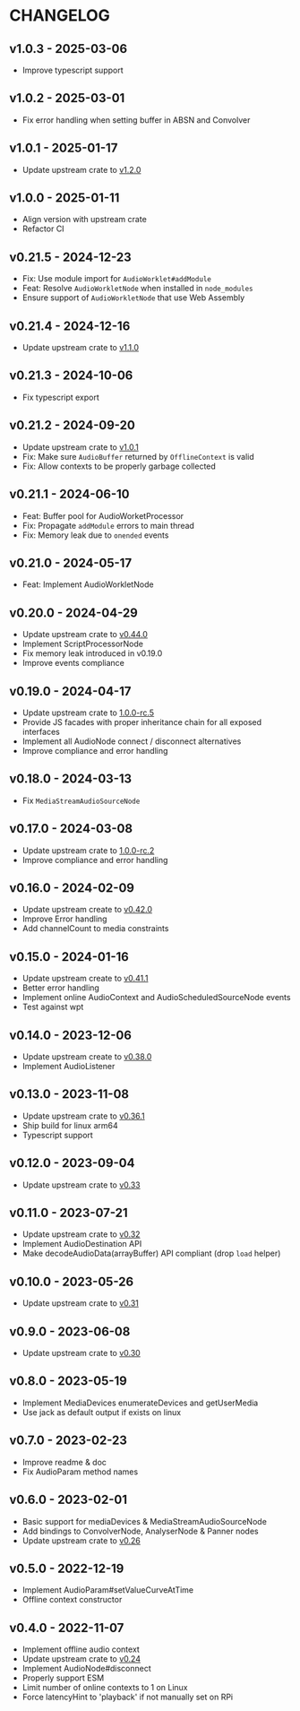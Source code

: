 # CHANGELOG

## v1.0.3 - 2025-03-06

- Improve typescript support

## v1.0.2 - 2025-03-01

- Fix error handling when setting buffer in ABSN and Convolver

## v1.0.1 - 2025-01-17

- Update upstream crate to [v1.2.0](https://github.com/orottier/web-audio-api-rs/blob/main/CHANGELOG.md#version-120-2025-01-16)

## v1.0.0 - 2025-01-11

- Align version with upstream crate
- Refactor CI

## v0.21.5 - 2024-12-23

- Fix: Use module import for `AudioWorklet#addModule`
- Feat: Resolve `AudioWorkletNode` when installed in `node_modules`
- Ensure support of `AudioWorkletNode` that use Web Assembly

## v0.21.4 - 2024-12-16

- Update upstream crate to [v1.1.0](https://github.com/orottier/web-audio-api-rs/blob/main/CHANGELOG.md#version-110-2024-12-11)

## v0.21.3 - 2024-10-06

- Fix typescript export

## v0.21.2 - 2024-09-20

- Update upstream crate to [v1.0.1](https://github.com/orottier/web-audio-api-rs/blob/main/CHANGELOG.md#version-101-2024-09-18)
- Fix: Make sure `AudioBuffer` returned by `OfflineContext` is valid
- Fix: Allow contexts to be properly garbage collected

## v0.21.1 - 2024-06-10

- Feat: Buffer pool for AudioWorketProcessor
- Fix: Propagate `addModule` errors to main thread
- Fix: Memory leak due to `onended` events

## v0.21.0 - 2024-05-17

- Feat: Implement AudioWorkletNode

## v0.20.0 - 2024-04-29

- Update upstream crate to [v0.44.0](https://github.com/orottier/web-audio-api-rs/blob/main/CHANGELOG.md#version-0440-2024-04-22)
- Implement ScriptProcessorNode
- Fix memory leak introduced in v0.19.0
- Improve events compliance

## v0.19.0 - 2024-04-17

- Update upstream crate to [1.0.0-rc.5](https://github.com/orottier/web-audio-api-rs/blob/main/CHANGELOG.md#version-0430--100-rc5-2024-04-15)
- Provide JS facades with proper inheritance chain for all exposed interfaces
- Implement all AudioNode connect / disconnect alternatives
- Improve compliance and error handling

## v0.18.0 - 2024-03-13

- Fix `MediaStreamAudioSourceNode`

## v0.17.0 - 2024-03-08

- Update upstream crate to [1.0.0-rc.2](https://github.com/orottier/web-audio-api-rs/blob/main/CHANGELOG.md#version-100-rc2-2024-03-07)
- Improve compliance and error handling

## v0.16.0 - 2024-02-09

- Update upstream create to [v0.42.0](https://github.com/orottier/web-audio-api-rs/blob/main/CHANGELOG.md#version-0420-2024-02-05)
- Improve Error handling
- Add channelCount to media constraints

## v0.15.0 - 2024-01-16

- Update upstream create to [v0.41.1](https://github.com/orottier/web-audio-api-rs/blob/main/CHANGELOG.md#version-0411-2024-01-11)
- Better error handling
- Implement online AudioContext and AudioScheduledSourceNode events
- Test against wpt

## v0.14.0 - 2023-12-06

- Update upstream create to [v0.38.0](https://github.com/orottier/web-audio-api-rs/blob/main/CHANGELOG.md#version-0380-2023-12-03)
- Implement AudioListener

## v0.13.0 - 2023-11-08

- Update upstream crate to [v0.36.1](https://github.com/orottier/web-audio-api-rs/blob/main/CHANGELOG.md#version-0361-2023-11-08)
- Ship build for linux arm64
- Typescript support

## v0.12.0 - 2023-09-04

- Update upstream crate to [v0.33](https://github.com/orottier/web-audio-api-rs/blob/main/CHANGELOG.md#version-0330-2023-07-27)

## v0.11.0 - 2023-07-21

- Update upstream crate to [v0.32](https://github.com/orottier/web-audio-api-rs/blob/main/CHANGELOG.md#version-0320-2023-07-16)
- Implement AudioDestination API
- Make decodeAudioData(arrayBuffer) API compliant (drop `load` helper)

## v0.10.0 - 2023-05-26

- Update upstream crate to [v0.31](https://github.com/orottier/web-audio-api-rs/blob/main/CHANGELOG.md#version-0310-2023-06-25)

## v0.9.0 - 2023-06-08

- Update upstream crate to [v0.30](https://github.com/orottier/web-audio-api-rs/blob/main/CHANGELOG.md#version-0300-2023-06-07)

## v0.8.0 - 2023-05-19

- Implement MediaDevices enumerateDevices and getUserMedia
- Use jack as default output if exists on linux

## v0.7.0 - 2023-02-23

- Improve readme & doc
- Fix AudioParam method names

## v0.6.0 - 2023-02-01

- Basic support for mediaDevices & MediaStreamAudioSourceNode
- Add bindings to ConvolverNode, AnalyserNode & Panner nodes
- Update upstream crate to [v0.26](https://github.com/orottier/web-audio-api-rs/blob/main/CHANGELOG.md#version-0250-2022-11-06)

## v0.5.0 - 2022-12-19

- Implement AudioParam#setValueCurveAtTime
- Offline context constructor

## v0.4.0 - 2022-11-07

- Implement offline audio context
- Update upstream crate to [v0.24](https://github.com/orottier/web-audio-api-rs/blob/main/CHANGELOG.md#version-0240-2022-09-10)
- Implement AudioNode#disconnect
- Properly support ESM
- Limit number of online contexts to 1 on Linux
- Force latencyHint to 'playback' if not manually set on RPi
